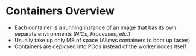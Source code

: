 # Containers Overview

* Each container is a running instance of an image that has its own separate environments (*NICs*, *Processes*, *etc.*)
* Usually take up only MB of space (Allows containers to boot up faster)
* Containers are deployed into POds instead of the worker nodes itself